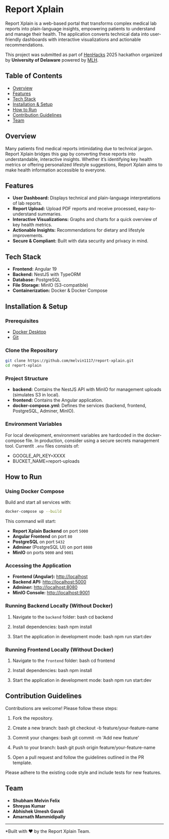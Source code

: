 # Report Xplain

Report Xplain is a web-based portal that transforms complex medical lab reports into plain-language insights, empowering patients to understand and manage their health. The application converts technical data into user-friendly dashboards with interactive visualizations and actionable recommendations.

This project was submitted as part of [HenHacks](https://www.henhackshackathon.com/) 2025 hackathon organized by **University of Delaware** powered by [MLH](https://mlh.io/).

## Table of Contents

- [Overview](#overview)
- [Features](#features)
- [Tech Stack](#tech-stack)
- [Installation & Setup](#installation--setup)
- [How to Run](#how-to-run)
- [Contribution Guidelines](#contribution-guidelines)
- [Team](#team)

## Overview

Many patients find medical reports intimidating due to technical jargon. Report Xplain bridges this gap by converting these reports into understandable, interactive insights. Whether it’s identifying key health metrics or offering personalized lifestyle suggestions, Report Xplain aims to make health information accessible to everyone.

## Features

- **User Dashboard:** Displays technical and plain-language interpretations of lab reports.
- **Report Upload:** Upload PDF reports and receive processed, easy-to-understand summaries.
- **Interactive Visualizations:** Graphs and charts for a quick overview of key health metrics.
- **Actionable Insights:** Recommendations for dietary and lifestyle improvements.
- **Secure & Compliant:** Built with data security and privacy in mind.

## Tech Stack

- **Frontend:** Angular 19
- **Backend:** NestJS with TypeORM
- **Database:** PostgreSQL
- **File Storage:** MinIO (S3-compatible)
- **Containerization:** Docker & Docker Compose

## Installation & Setup

### Prerequisites

- [Docker Desktop](https://www.docker.com/products/docker-desktop)
- [Git](https://git-scm.com/)

### Clone the Repository

```bash
git clone https://github.com/melvin1117/report-xplain.git
cd report-xplain
```


### Project Structure

- **backend:** Contains the NestJS API with MinIO for management uploads (simulates S3 in local).
- **frontend:** Contains the Angular application.
- **docker-compose.yml:** Defines the services (backend, frontend, PostgreSQL, Adminer, MinIO).

### Environment Variables

For local development, environment variables are hardcoded in the docker-compose file. In production, consider using a secure secrets management tool.
Currentlt `.env` files consists of:
- GOOGLE_API_KEY=XXXX
- BUCKET_NAME=report-uploads

## How to Run

### Using Docker Compose

Build and start all services with:

```bash
docker-compose up --build
```


This command will start:

- **Report Xplain Backend** on port `5000`
- **Angular Frontend** on port `80`
- **PostgreSQL** on port `5432`
- **Adminer** (PostgreSQL UI) on port `8080`
- **MinIO** on ports `9000` and `9001`

### Accessing the Application

- **Frontend (Angular):** [http://localhost](http://localhost)
- **Backend API:** [http://localhost:5000](http://localhost:5000)
- **Adminer:** [http://localhost:8080](http://localhost:8080)
- **MinIO Console:** [http://localhost:9001](http://localhost:9001)

### Running Backend Locally (Without Docker)

1. Navigate to the `backend` folder:
 bash
 cd backend
 
2. Install dependencies:
 bash
 npm install
 
3. Start the application in development mode:
 bash
 npm run start:dev

 ### Running Frontend Locally (Without Docker)

1. Navigate to the `frontend` folder:
 bash
 cd frontend
 
2. Install dependencies:
 bash
 npm install
 
3. Start the application in development mode:
 bash
 npm run start:dev
 

## Contribution Guidelines

Contributions are welcome! Please follow these steps:

1. Fork the repository.
2. Create a new branch: 
 bash
 git checkout -b feature/your-feature-name
 
3. Commit your changes: 
 bash
 git commit -m 'Add new feature'
 
4. Push to your branch: 
 bash
 git push origin feature/your-feature-name
 
5. Open a pull request and follow the guidelines outlined in the PR template.

Please adhere to the existing code style and include tests for new features.

## Team

- **Shubham Melvin Felix**
- **Shreyas Kumar**
- **Abhishek Umesh Gavali**
- **Amarnath Mammidipally**

---

\*Built with ❤ by the Report Xplain Team.
